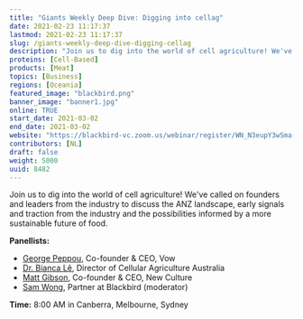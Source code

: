 ```yaml
---
title: "Giants Weekly Deep Dive: Digging into cellag"
date: 2021-02-23 11:17:37
lastmod: 2021-02-23 11:17:37
slug: /giants-weekly-deep-dive-digging-cellag
description: "Join us to dig into the world of cell agriculture! We've called on founders and leaders from the industry to discuss the ANZ landscape, early signals and traction from the industry and the possibilities informed by a more sustainable future of food.Panellists:"
proteins: [Cell-Based]
products: [Meat]
topics: [Business]
regions: [Oceania]
featured_image: "blackbird.png"
banner_image: "banner1.jpg"
online: TRUE
start_date: 2021-03-02
end_date: 2021-03-02
website: "https://blackbird-vc.zoom.us/webinar/register/WN_N3eupY3wSma-71evvKFrIw"
contributors: [NL]
draft: false
weight: 5000
uuid: 8482
---
```

<p>Join us to dig into the world of cell agriculture! We've called on founders and leaders from the industry to discuss the ANZ landscape, early signals and traction from the industry and the possibilities informed by a more sustainable future of food.</p>
<p><strong>Panellists:</strong></p>
<ul>
<li><a href="https://www.linkedin.com/in/peppou/">George Peppou</a>, Co-founder & CEO, Vow</li>
<li><a href="https://www.linkedin.com/in/bianca-le/">Dr. Bianca Lê</a>, Director of Cellular Agriculture Australia</li>
<li><a href="https://www.linkedin.com/in/mattgibsonnz/">Matt Gibson</a>, Co-founder & CEO, New Culture</li>
<li><a href="https://www.linkedin.com/in/samanthawong/">Sam Wong</a>, Partner at Blackbird (moderator)</li>
</ul>
<p><strong>Time:</strong> 8:00 AM in Canberra, Melbourne, Sydney</p>
